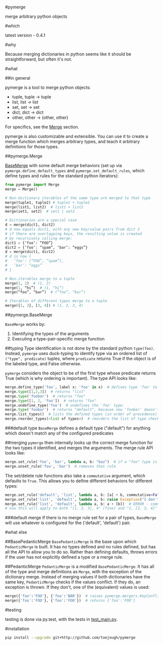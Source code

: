 #pymerge

merge arbitrary python objects

#which

latest version - 0.4.1

#why

Because merging dictionaries in python seems like it should be straightforward, but often it's not.

#what

##in general

pymerge is a tool to merge python objects:

- tuple, tuple -> tuple
- list, list -> list
- set, set -> set
- dict, dict -> dict
- other, other -> (other, other)

For specifics, see the [Merge](#pymergemerge) section.

pymerge is also customizable and extensible.  You can use it to create a merge function which merges arbitrary types, and teach it arbitrary definitions for those types. 

##pymerge.Merge

[BaseMerge](#pymergebasemerge) with some default merge behaviors (set up via ```pymerge.define_default_types``` and ```pymerge.set_default_rules```, which define types and rules for the standard python iterators):

```python
from pymerge import Merge
merge = Merge()

# Non-dictionary iterables of the same type are merged to that type
merge(tuple1, tuple2) # tuple1 + tuple2
merge(list1, list2)  # list1 + list2
merge(set1, set2)  # set1 | set2

# Dictionaries are a special case
d = merge(dict1, dict2)
# d now equals dict1, with any new key/value pairs from dict 2
# if there are overlapping keys, the resulting value is created
# by recursively calling merge:
dict1 = {‘foo’: “FOO”}
dict2 = {‘foo’: “spam”, ‘bar’: “eggs”}
d = merge(dict1, dict2)
# d is now {
#   ‘foo’: (“FOO”, “spam”),
#   ‘bar’: “eggs”
# }

# Non-iterables merge to a tuple
merge(1, 2)  # (1, 2)
merge(1, “hi”)  # (1, “hi”)
merge(“foo”, “bar”)  # (“foo”, “bar”)

# Iterables of different types merge to a tuple
merge({1, 2}, [3, 4]) # (1, 2, 3, 4)
```

##pymerge.BaseMerge

```BaseMerge``` works by:

1. Identifying the types of the arguments
1. Executing a type-pair-specific merge function

##typing
Type identification is not done by the standard python ```type(foo)```.  Instead, ```pymerge``` uses duck-typing to identify type via an ordered list of ```("type", predicate)``` tuples, where ```predicate``` returns True if the object is of the labeled type, and False otherwise.

```pymerge``` considers the object to be of the first type whose predicate returns True (which is why ordering is important).  The type API looks like:
```python
merge.define_type('foo', label x: 'foo' in x)  # defines type 'foo' to be anything with 'foo' in it
merge.type([1,2,3])  # returns "list"
merge.type('foobar')  # returns "foo"
merge.type([1, 2, 'foo'])  # returns "foo"
merge.undefine_type('foo')  # undefines the 'foo' type.
merge.type('foobar')  # returns "default", because now 'foobar' doesn't fit any of the defined types
merge.list_types()  # lists the defined types (in order of precedence)
merge.reorder_types(<list of types>)  # reorders the list of type checkers
```

###default type
```BaseMerge``` defines a default type ("default") for anything which doesn't match any of the configured predicates

##merging
```pymerge``` then internally looks up the correct merge function for the two types it identified, and merges the arguments.  The merge rule API looks like:
```python
merge.set_rule('foo', 'bar', lambda a, b: "baz")  # if a "foo" type is merged with a "bar" type, the result is "baz"
merge.unset_rule('foo', 'bar')  # removes that rule
```

The set/delete rule functions also take a ```commutative``` argument, which defaults to ```True```.  This allows you to define different behaviors for different types:
```python
merge.set_rule('default', 'list', lambda a, b: [a] + b, commutative=False)
merge.set_rule('list', 'default', lambda a, b: raise Exception("I don't want to do this for you"), commutative=False)
merge.set_rule('list', 'default', lambda a, b: a + [b])  # ERROR - commutative defalts to true...
# now this will apply to both "[1, 2, 3], 4" (fine) and "1, [2, 3, 4]" (error)
```
###default merge
If there is no merge rule set for a pair of types, ```BaseMerge``` will use whatever is configured for the ('default', 'default') pair.

#what else

##BasePedanticMerge
```BasePedanticMerge``` is the base upon which ```PedanticMerge``` is built.  It has no types defined and no rules defined, but has all the API to allow you to do so.  Rather than defining defaults, throws errors if the user has not explicitly defined a type or a merge rule.

##PedanticMerge
```PedanticMerge``` is a modified ```BasePedanticMerge```.  It has all of the type and merge definitions as ```Merge```, with the exception of the dictionary merge.  Instead of merging values if both dictionaries have the same key, ```PedanticMerge``` checks if the values conflict.  If they do, an exception is thrown.  If they don't, one of the (equivalent) values is used:

```python
merge({'foo':'FOO'}, {'foo':'BAR'})  # raises pymerge.mergers.KeyConflictError
merge({'foo':'FOO'}, {'foo':'FOO'})  # returns {'foo':'FOO'}
```

#testing

testing is done via py.test, with the tests in [test_main.py](https://github.com/toejough/pymerge/blob/master/test_main.py).

#installation
```sh
pip install --upgrade git+http://github.com/toejough/pymerge
```
